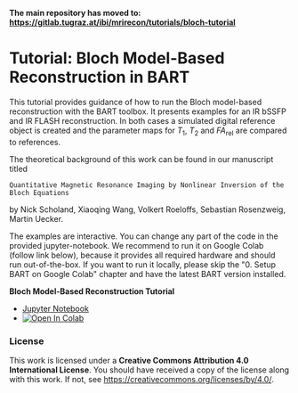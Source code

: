 **The main repository has moved to: https://gitlab.tugraz.at/ibi/mrirecon/tutorials/bloch-tutorial**


# Tutorial: Bloch Model-Based Reconstruction in BART

This tutorial provides guidance of how to run the Bloch model-based reconstruction with the BART toolbox. It presents examples for an IR bSSFP and IR FLASH reconstruction. In both cases a simulated digital reference object is created and the parameter maps for $T_1$, $T_2$ and $FA_{\text{rel}}$ are compared to references.

The theoretical background of this work can be found in our manuscript titled

	Quantitative Magnetic Resonance Imaging by Nonlinear Inversion of the Bloch Equations

by Nick Scholand, Xiaoqing Wang, Volkert Roeloffs, Sebastian Rosenzweig, Martin Uecker.

The examples are interactive. You can change any part of the code in the provided jupyter-notebook. We recommend to run it on Google Colab (follow link below), because it provides all required hardware and should run out-of-the-box. If you want to run it locally, please skip the "0. Setup BART on Google Colab" chapter and have the latest BART version installed.

**Bloch Model-Based Reconstruction Tutorial**
- [Jupyter Notebook](./bart-bloch-tutorial.ipynb)
- [![Open In Colab](https://colab.research.google.com/assets/colab-badge.svg)](https://colab.research.google.com/github/mrirecon/bloch-tutorial/blob/main/bart-bloch-tutorial.ipynb)


### License
This work is licensed under a **Creative Commons Attribution 4.0 International License**.
You should have received a copy of the license along with this
work. If not, see <https://creativecommons.org/licenses/by/4.0/>.
